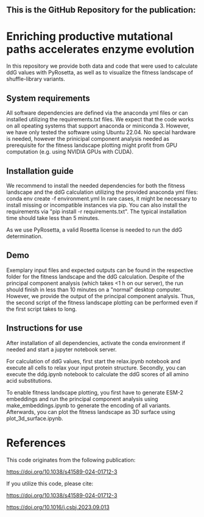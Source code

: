 ## This is the GitHub Repository for the publication: 

# Enriching productive mutational paths accelerates enzyme evolution

In this repository we provide both data and code that were used to calculate ddG values with PyRosetta, as well as to visualize the fitness landscape of shuffle-library variants.

## System requirements
All software dependencies are defined via the anaconda yml files or can installed utilizing the requirements.txt files.
We expect that the code works on all opeating systems that support anaconda or miniconda 3. However, we have only tested the software using Ubuntu 22.04.
No special hardware is needed, however the prinicipal component analysis needed as prerequisite for the fitness landscape plotting might profit from GPU computation (e.g. using NVIDIA GPUs with CUDA).

## Installation guide
We recommend to install the needed dependencies for both the fitness landscape and the ddG calculation utilizing the provided anaconda yml files:
conda env create -f environment.yml
In rare cases, it might be necessary to install missing or incompatible instances via pip. 
You can also install the requirements via "pip install -r requirements.txt".
The typical installation time should take less than 5 minutes.

As we use PyRosetta, a valid Rosetta license is needed to run the ddG determination.

## Demo
Exemplary input files and expected outputs can be found in the respective folder for the fitness landscape and the ddG calculation.
Despite of the principal component analysis (which takes <1 h on our server), the run should finish in less than 10 minutes on a "normal" desktop computer.
However, we provide the output of the principal component analysis. Thus, the second script of the fitness landscape plotting can be performed even if the first script takes to long. 

## Instructions for use
After installation of all dependencies, activate the conda environment if needed and start a jupyter notebook server.

For calculation of ddG values, first start the relax.ipynb notebook and execute all cells to relax your input protein structure. 
Secondly, you can execute the ddg.ipynb notebook to calculate the ddG scores of all amino acid substitutions.

To enable fitness landscape plotting, you first have to generate ESM-2 embeddings and run the principal component analysis using make_embeddings.ipynb to generate the encoding of all variants.
Afterwards, you can plot the fitness landscape as 3D surface using plot_3d_surface.ipynb.

# References
This code originates from the following publication:

https://doi.org/10.1038/s41589-024-01712-3

If you utilize this code, please cite:

https://doi.org/10.1038/s41589-024-01712-3

https://doi.org/10.1016/j.csbj.2023.09.013
